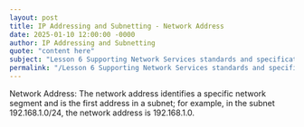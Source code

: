 ```yaml
---
layout: post
title: IP Addressing and Subnetting - Network Address
date: 2025-01-10 12:00:00 -0000
author: IP Addressing and Subnetting
quote: "content here"
subject: "Lesson 6 Supporting Network Services standards and specifications"
permalink: "/Lesson 6 Supporting Network Services standards and specifications/IP Addressing and Subnetting/IP Addressing and Subnetting - Network Address"
---
```


Network Address: The network address identifies a specific network segment and is the first address in a subnet; for example, in the subnet 192.168.1.0/24, the network address is 192.168.1.0.

